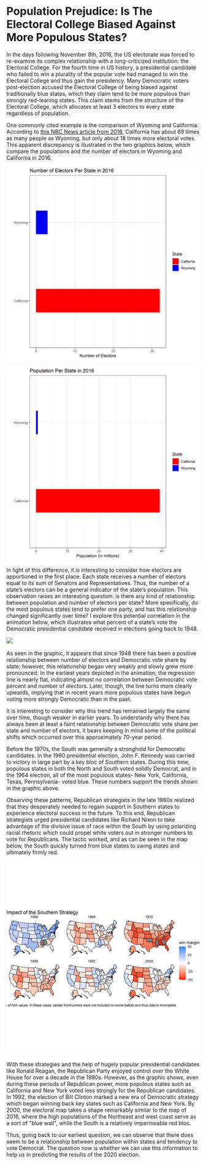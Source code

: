 # Population Prejudice: Is The Electoral College Biased Against More Populous States?

In the days following November 8th, 2016, the US electorate was forced to re-examine its complex relationship with a long-criticized institution: the Electoral College. For the fourth time in US history, a presidential candidate who failed to win a plurality of the popular vote had managed to win the Electoral College and thus gain the presidency. Many Democratic voters post-election accused the Electoral College of being biased against traditionally blue states, which they claim tend to be more populous than strongly red-leaning states. This claim stems from the structure of the Electoral College, which allocates at least 3 electors to every state regardless of population.

One commonly cited example is the comparison of Wyoming and California. According to [this NBC News article from 2016](https://www.nbcnews.com/storyline/2016-election-day/electoral-college-lesson-more-voters-chose-hillary-clinton-trump-will-n681701), California has about 69 times as many people as Wyoming, but only about 18 times more electoral votes. This apparent discrepancy is illustrated in the two graphics below, which compare the populations and the number of electors in Wyoming and California in 2016.

![](../figures/electors2016.png)

![](../figures/population2016.png)

In light of this difference, it is interesting to consider how electors are apportioned in the first place. Each state receives a number of electors equal to its sum of Senators and Representatives. Thus, the number of a state’s electors can be a general indicator of the state’s population. This observation raises an interesting question: is there any kind of relationship between population and number of electors per state? More specifically, do the most populous states tend to prefer one party, and has this relationship changed significantly over time? I explore this potential correlation in the animation below, which illustrates what percent of a state’s vote the Democratic presidential candidate received in elections going back to 1948. 

![](../figures/elector.animation.gif)

As seen in the graphic, it appears that since 1948 there has been a positive relationship between number of electors and Democratic vote share by state; however, this relationship began very weakly and slowly grew more pronounced. In the earliest years depicted in the animation, the regression line is nearly flat, indicating almost no correlation between Democratic vote percent and number of electors. Later, though, the line turns more clearly upwards, implying that in recent years more populous states have begun voting more strongly Democratic than in the past. 

It is interesting to consider why this trend has remained largely the same over time, though weaker in earlier years. To understandy why there has always been at least a faint relationship between Democratic vote share per state and number of electors, it bears keeping in mind some of the political shifts which occurred over this approximately 70-year period. 

Before the 1970s, the South was generally a stronghold for Democratic candidates. In the 1960 presidential election, John F. Kennedy was carried to victory in large part by a key bloc of Southern states. During this time, populous states in both the North and South voted solidly Democrat, and in the 1964 election, all of the most populous states- New York, California, Texas, Pennsylvania- voted blue. These numbers support the trends shown in the graphic above.

Observing these patterns, Republican strategists in the late 1960s realized that they desperately needed to regain support in Southern states to experience electoral success in the future. To this end, Republican strategists urged presidential candidates like Richard Nixon to take advantage of the divisive issue of race within the South by using polarizing racial rhetoric which could propel white voters out in stronger numbers to vote for Republicans. The tactic worked, and as can be seen in the map below, the South quickly turned from blue states to swing states and ultimately firmly red.

![](../figures/map.png)

With these strategies and the help of hugely popular presidential candidates like Ronald Reagan, the Republican Party enjoyed control over the White House for over a decade in the 1980s. However, as the graphic shows, even during these periods of Republican power, more populous states such as California and New York voted less strongly for the Republican candidates. In 1992, the election of Bill Clinton marked a new era of Democratic strategy which began winning back key states such as California and New York. By 2000, the electoral map takes a shape remarkably similar to the map of 2016, where the high populations of the Northeast and west coast serve as a sort of "blue wall", while the South is a relatively impermeable red bloc.

Thus, going back to our earliest question, we can observe that there does seem to be a relationship between population within states and tendency to vote Democrat. The question now is whether we can use this information to help us in predicting the results of the 2020 election.
